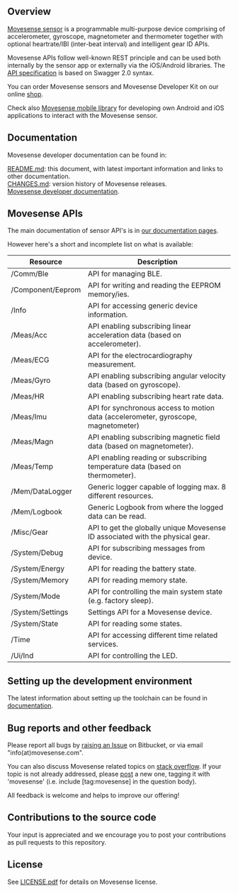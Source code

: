 
## Overview

[Movesense sensor](https://www.movesense.com/developers/technology/#developers) is a programmable multi-purpose device comprising of accelerometer, gyroscope, magnetometer and thermometer together with optional heartrate/IBI (inter-beat interval) and intelligent gear ID APIs.  

Movesense APIs follow well-known REST principle and can be used both internally by the sensor app or externally via the iOS/Android libraries. The [API specification](https://bitbucket.org/movesense/movesense-device-lib/src/master/MovesenseCoreLib/resources/movesense-api/) is based on Swagger 2.0 syntax.

You can order Movesense sensors and Movesense Developer Kit on our online [shop](https://www.movesense.com/shop/).

Check also [Movesense mobile library](https://bitbucket.org/movesense/movesense-mobile-lib) for developing own Android and iOS applications to interact with the Movesense sensor.  

## Documentation

Movesense developer documentation can be found in:

[README.md](README.md): this document, with latest important information and links to other documentation.  
[CHANGES.md](CHANGES.md): version history of Movesense releases.  
[Movesense developer documentation](https://movesense.com/docs).  

## Movesense APIs

The main documentation of sensor API's is in [our documentation pages](http://movesense.com/docs/esw/api_reference/).

However here's a short and incomplete list on what is available:

Resource | Description
---------|------------
/Comm/Ble|API for managing BLE.  
/Component/Eeprom|API for writing and reading the EEPROM memory/ies. 
/Info|API for accessing generic device information.
/Meas/Acc|API enabling subscribing linear acceleration data (based on accelerometer).
/Meas/ECG|API for the electrocardiography measurement.
/Meas/Gyro|API enabling subscribing angular velocity data (based on gyroscope).
/Meas/HR|API enabling subscribing heart rate data.
/Meas/Imu|API for synchronous access to motion data (accelerometer, gyroscope, magnetometer)
/Meas/Magn|API enabling subscribing magnetic field data (based on magnetometer).
/Meas/Temp|API enabling reading or subscribing temperature data (based on thermometer).
/Mem/DataLogger|Generic logger capable of logging max. 8 different resources.
/Mem/Logbook|Generic Logbook from where the logged data can be read.
/Misc/Gear| API to get the globally unique Movesense ID associated with the physical gear.
/System/Debug|API for subscribing messages from device.
/System/Energy|API for reading the battery state.
/System/Memory|API for reading memory state.
/System/Mode|API for controlling the main system state (e.g. factory sleep).
/System/Settings| Settings API for a Movesense device.
/System/State|API for reading some states.
/Time|API for accessing different time related services.
/Ui/Ind|API for controlling the LED.

## Setting up the development environment  

The latest information about setting up the toolchain can be found in [documentation](http://movesense.com/docs/esw/getting_started/).

## Bug reports and other feedback

Please report all bugs by [raising an Issue](https://bitbucket.org/movesense/movesense-device-lib/issues/new) on Bitbucket, or via email "info(at)movesense.com". 

You can also discuss Movesense related topics on [stack overflow](http://stackoverflow.com/search?q=movesense). If your topic is not already addressed, 
please [post](http://stackoverflow.com/questions/ask) a new one, tagging it with 'movesense' (i.e. include [tag:movesense] in the question body).  

All feedback is welcome and helps to improve our offering!  

## Contributions to the source code

Your input is appreciated and we encourage you to post your contributions as pull requests to this repository.

## License

See [LICENSE.pdf](LICENSE.pdf) for details on Movesense license.
